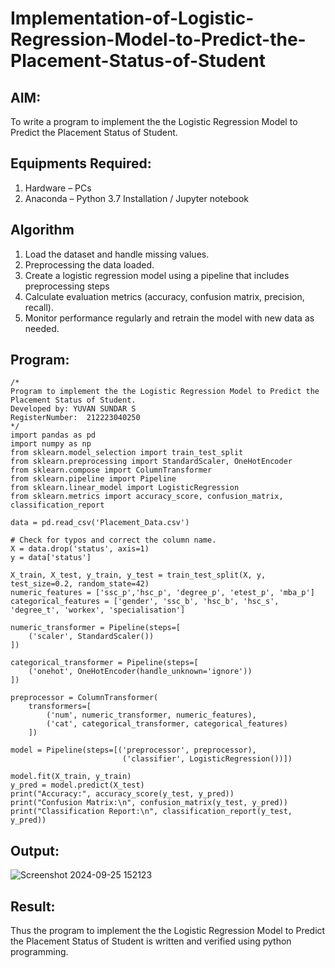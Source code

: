 # Implementation-of-Logistic-Regression-Model-to-Predict-the-Placement-Status-of-Student

## AIM:
To write a program to implement the the Logistic Regression Model to Predict the Placement Status of Student.

## Equipments Required:
1. Hardware – PCs
2. Anaconda – Python 3.7 Installation / Jupyter notebook

## Algorithm
1. Load the dataset and handle missing values.
2. Preprocessing the data loaded.
3. Create a logistic regression model using a pipeline that includes preprocessing steps
4. Calculate evaluation metrics (accuracy, confusion matrix, precision, recall).
5. Monitor performance regularly and retrain the model with new data as needed.

## Program:
```
/*
Program to implement the the Logistic Regression Model to Predict the Placement Status of Student.
Developed by: YUVAN SUNDAR S
RegisterNumber:  212223040250
*/
import pandas as pd
import numpy as np
from sklearn.model_selection import train_test_split
from sklearn.preprocessing import StandardScaler, OneHotEncoder
from sklearn.compose import ColumnTransformer
from sklearn.pipeline import Pipeline
from sklearn.linear_model import LogisticRegression
from sklearn.metrics import accuracy_score, confusion_matrix, classification_report

data = pd.read_csv('Placement_Data.csv')

# Check for typos and correct the column name.
X = data.drop('status', axis=1)  
y = data['status']  

X_train, X_test, y_train, y_test = train_test_split(X, y, test_size=0.2, random_state=42)
numeric_features = ['ssc_p','hsc_p', 'degree_p', 'etest_p', 'mba_p']
categorical_features = ['gender', 'ssc_b', 'hsc_b', 'hsc_s', 'degree_t', 'workex', 'specialisation']  

numeric_transformer = Pipeline(steps=[
    ('scaler', StandardScaler())
])

categorical_transformer = Pipeline(steps=[
    ('onehot', OneHotEncoder(handle_unknown='ignore'))
])

preprocessor = ColumnTransformer(
    transformers=[
        ('num', numeric_transformer, numeric_features),
        ('cat', categorical_transformer, categorical_features)
    ])

model = Pipeline(steps=[('preprocessor', preprocessor),
                         ('classifier', LogisticRegression())])

model.fit(X_train, y_train)
y_pred = model.predict(X_test)
print("Accuracy:", accuracy_score(y_test, y_pred))
print("Confusion Matrix:\n", confusion_matrix(y_test, y_pred))
print("Classification Report:\n", classification_report(y_test, y_pred))
```

## Output:
![Screenshot 2024-09-25 152123](https://github.com/user-attachments/assets/f106767c-f40c-4784-a9ad-b3cdf8f5aaae)



## Result:
Thus the program to implement the the Logistic Regression Model to Predict the Placement Status of Student is written and verified using python programming.
